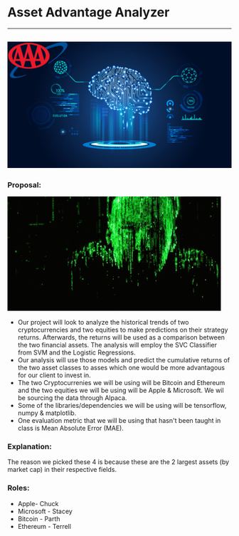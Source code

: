 # Asset Advantage Analyzer
---
![Alt Text](project_2_picture_1.png)
---
### Proposal:
![Alt Text](matrix.gif)

  * Our project will look to analyze the historical trends of two cryptocurrencies and two equities to
make predictions on their strategy returns.  Afterwards, the returns will be used as a comparison between the two financial assets. The analysis will employ the SVC Classifier from SVM and the Logistic Regressions.
  * Our analysis will use those models and predict the cumulative returns of the two asset classes to asses which one would be more advantagous for our client to invest in. 
  * The two Cryptocurrenies we will be using will be Bitcoin and Ethereum and the two equities we will be using will be Apple & Microsoft. We wil be sourcing the data through Alpaca.
  * Some of the libraries/dependencies we will be using will be tensorflow, numpy & matplotlib.
  * One evaluation metric that we will be using that hasn't been taught in class is Mean Absolute Error (MAE).

### Explanation:
 The reason we picked these 4 is because these are the 2 largest assets (by market cap) in their respective fields.


### Roles: 
 * Apple- Chuck
 * Microsoft - Stacey
 * Bitcoin - Parth
 * Ethereum - Terrell 
